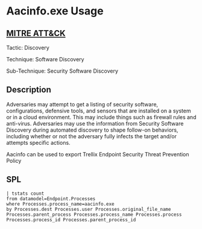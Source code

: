 # Aacinfo.exe Usage

## [MITRE ATT&CK](https://attack.mitre.org/techniques/T1518/001/)
Tactic: Discovery

Technique: Software Discovery

Sub-Technique: Security Software Discovery

## Description
Adversaries may attempt to get a listing of security software, configurations, defensive tools, and sensors that are installed on a system or in a cloud environment. This may include things such as firewall rules and anti-virus. Adversaries may use the information from Security Software Discovery during automated discovery to shape follow-on behaviors, including whether or not the adversary fully infects the target and/or attempts specific actions.

Aacinfo can be used to export Trellix Endpoint Security Threat Prevention Policy

## SPL
```spl
| tstats count
from datamodel=Endpoint.Processes
where Processes.process_name=aacinfo.exe
by Processes.dest Processes.user Processes.original_file_name Processes.parent_process Processes.process_name Processes.process Processes.process_id Processes.parent_process_id
```